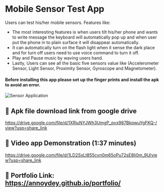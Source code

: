 # Mobile Sensor Test App

Users can test his/her mobile sensors.
Features like: 
- The most interesting features is when users tilt his/her phone and wants to write message the keyboard will automatically pop up and when user put the phone in to plain surface it will disappear automatically.
- It can automatically turn on the flash light when it sense the dark place and for turn off users need to use voice command to turn it off.
- Play and Pause music by waving users hand. 
- Lastly, Users can see all the basic five sensors value like (Accelerometer Sensor, Light Sensor, Proximity Sensor, Gyroscope and Magnetometer).

#### Before installing this app please set up the finger prints and install the apk to avoid an error.


![Sensor Application](https://user-images.githubusercontent.com/43465122/218346455-c0e8039c-5c86-4e90-bd16-7199f2a52ad2.jpg)


## 🔗 Apk file download link from google drive
https://drive.google.com/file/d/1XRiuNYJWh3UmgP_pvx987BkpwuYgFKQ-/view?usp=share_link

## 🔗 Video app Demonstration (1:37 minutes)
https://drive.google.com/file/d/1LD2SxLt855cvn0m65oPu72sE8Ii0m_9U/view?usp=share_link

## 🔗 Portfolio Link: https://annoydey.github.io/portfolio/
